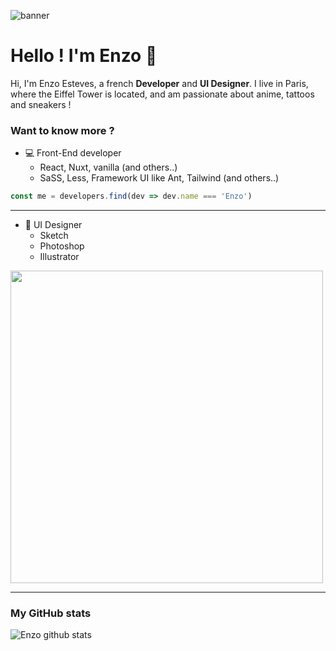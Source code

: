 ![banner](https://i.imgur.com/ZLdbLa5.jpg)
# Hello ! I'm Enzo 👋
Hi, I'm Enzo Esteves, a french **Developer** and **UI Designer**.
I live in Paris, where the Eiffel Tower is located, and am passionate about anime, tattoos and sneakers !

### Want to know more ?

- 💻 Front-End developer
  - React, Nuxt, vanilla (and others..)
  - SaSS, Less, Framework UI like Ant, Tailwind (and others..)
```javascript
const me = developers.find(dev => dev.name === 'Enzo')
```
---

- 🎨 UI Designer
  - Sketch
  - Photoshop
  - Illustrator
<img src="https://i.imgur.com/OuEBbR7.png" width="500">

---

### My GitHub stats
![Enzo github stats](https://github-readme-stats.vercel.app/api?username=enzostvs&show_icons=true&theme=radical&count_private=true)
